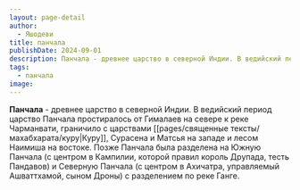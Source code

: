 ```yaml
---
layout: page-detail
author:
  - Яшодеви
title: панчала
publishDate: 2024-09-01
description: Панчала - древнее царство в северной Индии. В ведийский период царство Панчала простиралось от Гималаев на севере к реке Чарманвати, граничило с царствами Куру, Сурасена и Матсья на западе и лесом Наимиша на востоке. Позже Панчала была разделена на Южную Панчала (с центром в Кампилии, которой правил король Друпада, тесть Пандавов) и Северную Панчала (с центром в Ахичатра, управляемый Ашваттхамой, сыном Дроны) с разделением по реке Ганге.
tags:
  - панчала
image:
---
```

**Панчала** - древнее царство в северной Индии. В ведийский период царство Панчала простиралось от Гималаев на севере к реке Чарманвати, граничило с царствами [[pages/священные тексты/махабхарата/куру|Куру]], Сурасена и Матсья на западе и лесом Наимиша на востоке. Позже Панчала была разделена на Южную Панчала (с центром в Кампилии, которой правил король Друпада, тесть Пандавов) и Северную Панчала (с центром в Ахичатра, управляемый Ашваттхамой, сыном Дроны) с разделением по реке Ганге.

